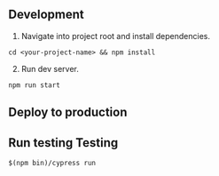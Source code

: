
## Development

1. Navigate into project root and install dependencies.
```
cd <your-project-name> && npm install
```
2. Run dev server.
```
npm run start
```
## Deploy to production


## Run testing Testing
```
$(npm bin)/cypress run
```



